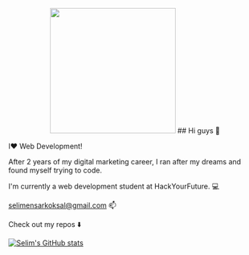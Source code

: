 <p align="center">
<img width="250" src="https://media.giphy.com/media/kFHT64PButf46M7rvP/giphy.gif">
## Hi guys 👋

I❤️ Web Development! 

After 2 years of my digital marketing career, 
I ran after my dreams and found myself trying to code. 

I'm currently a web development student at HackYourFuture. :computer: 

selimensarkoksal@gmail.com 📫 

Check out my repos ⬇️

[![Selim's GitHub stats](https://github-readme-stats.vercel.app/api?username=selimensar)](https://github.com/selimensar/github-readme-stats)
</p>
